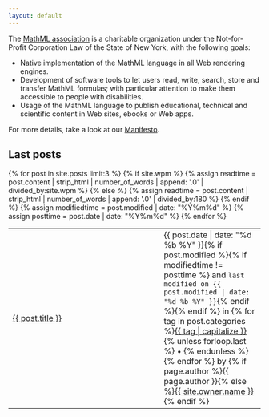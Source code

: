 ```yaml
---
layout: default
---
```


The [MathML association](/about.html)
is a charitable organization under the Not-for-Profit Corporation Law of the
State of New York, with the following goals:

* Native implementation of the MathML language in all Web rendering engines.
* Development of software tools to let users read, write, search, store and
  transfer MathML formulas; with particular attention to make them accessible
  to people with disabilities.
* Usage of the MathML language to publish educational, technical and scientific
  content in Web sites, ebooks or Web apps.

For more details, take a look at our [Manifesto](/legal-documents/manifesto.html).

## Last posts

<table style="width:100%;">
<tbody>
{% for post in site.posts limit:3 %}
{% if site.wpm %}
{% assign readtime = post.content | strip_html | number_of_words | append: '.0' | divided_by:site.wpm %}
{% else %}
{% assign readtime = post.content | strip_html | number_of_words | append: '.0' | divided_by:180 %}
{% endif %}
{% assign modifiedtime = post.modified | date: "%Y%m%d" %}
{% assign posttime = post.date | date: "%Y%m%d" %}
<tr>
<td style="width:60%;">
<a href="{{ site.url }}{{ post.url }}">{{ post.title }}</a>
</td>
<td style="width:40%;">
<time datetime="{{ post.date | date_to_xmlschema }}" class="post-time">{{ post.date | date: "%d %b %Y" }}</time>{% if post.modified %}{% if modifiedtime != posttime %} and <code>last modified on <time datetime="{{ post.modified | date: "%Y-%m-%d" }}" itemprop="dateModified">{{ post.modified | date: "%d %b %Y" }}</time></code>{% endif %}{% endif %}
in <span class="post-tags">{% for tag in post.categories %}<a href="{{ site.url }}/categories/index.html#{{ post.categories | cgi_encode }}" data-toggle="tooltip" title="Other posts from the {{ tag | capitalize }} category" rel="tag">{{ tag | capitalize }}</a>{% unless forloop.last %}&nbsp;&bull;&nbsp;{% endunless %}{% endfor %}</span> by <span itemprop="name" class="fn">{% if page.author %}{{ page.author }}{% else %}<a href="{{ site.url }}/about" title="About {{ site.owner.name }}" itemprop="url">{{ site.owner.name }}</a>{% endif %}</span>
</div>
</td>
{% endfor %}
<tbody>
<table>
